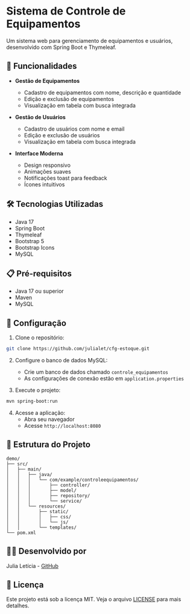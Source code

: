 # Sistema de Controle de Equipamentos

Um sistema web para gerenciamento de equipamentos e usuários, desenvolvido com Spring Boot e Thymeleaf.

## 🚀 Funcionalidades

- **Gestão de Equipamentos**
  - Cadastro de equipamentos com nome, descrição e quantidade
  - Edição e exclusão de equipamentos
  - Visualização em tabela com busca integrada

- **Gestão de Usuários**
  - Cadastro de usuários com nome e email
  - Edição e exclusão de usuários
  - Visualização em tabela com busca integrada

- **Interface Moderna**
  - Design responsivo
  - Animações suaves
  - Notificações toast para feedback
  - Ícones intuitivos

## 🛠️ Tecnologias Utilizadas

- Java 17
- Spring Boot
- Thymeleaf
- Bootstrap 5
- Bootstrap Icons
- MySQL

## 📋 Pré-requisitos

- Java 17 ou superior
- Maven
- MySQL

## 🔧 Configuração

1. Clone o repositório:
```bash
git clone https://github.com/julialet/cfg-estoque.git
```

2. Configure o banco de dados MySQL:
   - Crie um banco de dados chamado `controle_equipamentos`
   - As configurações de conexão estão em `application.properties`

3. Execute o projeto:
```bash
mvn spring-boot:run
```

4. Acesse a aplicação:
   - Abra seu navegador
   - Acesse `http://localhost:8080`

## 📝 Estrutura do Projeto

```
demo/
├── src/
│   ├── main/
│   │   ├── java/
│   │   │   └── com/example/controleequipamentos/
│   │   │       ├── controller/
│   │   │       ├── model/
│   │   │       ├── repository/
│   │   │       └── service/
│   │   └── resources/
│   │       ├── static/
│   │       │   ├── css/
│   │       │   └── js/
│   │       └── templates/
└── pom.xml
```

## 👩‍💻 Desenvolvido por

Julia Letícia - [GitHub](https://github.com/julialet)

## 📄 Licença

Este projeto está sob a licença MIT. Veja o arquivo [LICENSE](LICENSE) para mais detalhes. 